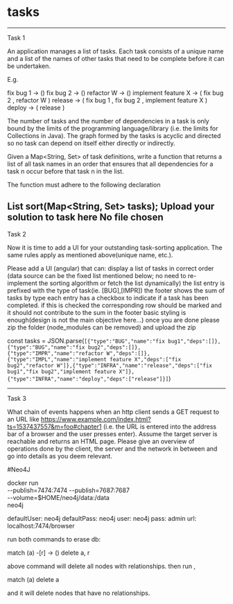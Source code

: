 # tasks

---
Task 1

An application manages a list of tasks. Each task consists of a unique name and a list of the names of other tasks that need to be complete before it can be undertaken.

E.g.

fix bug 1 -> ()
fix bug 2 -> ()
refactor W -> ()
implement feature X -> ( fix bug 2 , refactor W )
release -> ( fix bug 1 , fix bug 2 , implement feature X )
deploy -> ( release )

The number of tasks and the number of dependencies in a task is only bound by the limits of the programming language/library (i.e. the limits for Collections in Java). The graph formed by the tasks is acyclic and directed so no task can depend on itself either directly or indirectly.

Given a Map<String, Set<String>> of task definitions, write a function that returns a list of all task names in an order that ensures that all dependencies for a task n occur before that task n in the list.

The function must adhere to the following declaration


List<String> sort(Map<String, Set<String>> tasks);
Upload your solution to task here
No file chosen
---
Task 2

Now it is time to add a UI for your outstanding task-sorting application.
The same rules apply as mentioned above(unique name, etc.).

Please add a UI (angular) that can:
display a list of tasks in correct order (data source can be the fixed list mentioned below; no need to re-implement the sorting algorithm or fetch the list dynamically)
the list entry is prefixed with the type of task(ie. [BUG],[IMPR])
the footer shows the sum of tasks by type
each entry has a checkbox to indicate if a task has been completed. if this is checked the corresponding row should be marked and it should not contribute to the sum in the footer
basic styling is enough(design is not the main objective here…)
once you are done please zip the folder (node_modules can be removed) and upload the zip

const tasks = JSON.parse(`[{"type":"BUG","name":"fix bug1","deps":[]},{"type":"BUG","name":"fix bug2","deps":[]},{"type":"IMPR","name":"refactor W","deps":[]},{"type":"IMPL","name":"implement feature X","deps":["fix bug2","refactor W"]},{"type":"INFRA","name":"release","deps":["fix bug1","fix bug2","implement feature X"]},{"type":"INFRA","name":"deploy","deps":["release"]}]`)

---
Task 3

What chain of events happens when an http client sends a GET request to an URL like https://www.example.com/index.html?ts=1537437557&m=foo#chapter1 (i.e. the URL is entered into the address bar of a browser and the user presses enter).
Assume the target server is reachable and returns an HTML page. Please give an overview of operations done by the client, the server and the network in between and go into details as you deem relevant.

#Neo4J

docker run \
--publish=7474:7474 --publish=7687:7687 \
--volume=$HOME/neo4j/data:/data \
neo4j

defaultUser: neo4j
defaultPass: neo4j
user: neo4j
pass: admin
url: localhost:7474/browser

run both commands to erase db:

match (a) -[r] -> () delete a, r

above command will delete all nodes with relationships. then run ,

match (a) delete a

and it will delete nodes that have no relationships.